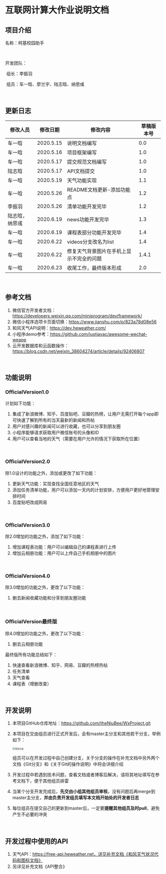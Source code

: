# 互联网计算大作业说明文档

## 项目介绍

名称：柯基校园助手

<br>

开发团队：

​	组长：李振羽

​	组员：车一晗、廖兰宇、陆志晗、纳思彧

<br>

## 更新日志

| 修改人员       | 修改日期  | 修改内容                                 | 草稿版本号 |
| -------------- | --------- | ---------------------------------------- | ---------- |
| 车一晗         | 2020.5.15 | 说明文档编写                             | 0.0        |
| 车一晗         | 2020.5.16 | 项目框架编写                             | 1.0        |
| 车一晗         | 2020.5.17 | 提交规范文档编写                         | 1.0        |
| 陆志晗         | 2020.5.17 | API文档提交                              | 1.0        |
| 车一晗         | 2020.5.19 | 天气功能实现                             | 1.1        |
| 车一晗         | 2020.5.26 | README文档更新-添加功能点                | 1.2        |
| 李振羽         | 2020.5.26 | 清单功能开发完毕                         | 1.2        |
| 陆志晗，纳思彧 | 2020.6.19 | news功能开发完毕                         | 1.3        |
| 车一晗         | 2020.6.19 | 课程表部分功能开发完毕                   | 1.4        |
| 车一晗         | 2020.6.22 | videos分支改名为list                     | 1.4        |
| 车一晗         | 2020.6.22 | 修复天气背景图片在手机上显示不完全的问题 | 1.4.1      |
| 车一晗         | 2020.6.23 | 收尾工作，最终版本形成                   | 2.0        |



<br>

## 参考文档

1. 微信官方开发者文档：https://developers.weixin.qq.com/miniprogram/dev/framework/
2. 微信小程序选项卡页面切换：https://www.jianshu.com/p/823a78d08e56
3. 和风天气API说明：https://dev.heweather.com/
4. 小程序demo参考：https://github.com/justjavac/awesome-wechat-weapp
5. 云开发数据库和云函数操作：https://blog.csdn.net/weixin_38604274/article/details/92406807



<br>

## 功能说明

### OfficialVersion1.0

计划如下功能：

1. 集成了新浪微博、知乎、百度贴吧、豆瓣的热榜，让用户无需打开每个app即可快速了解到所有的当天最新的新闻和热帖
2. 用户对感兴趣的新闻可以进行收藏，也可以分享到朋友圈
3. 小程序能够请求获取用户微信账号的头像和ID
4. 用户可以查看当地的天气（需要在用户允许的情况下获取所在位置）

<br>

### OfficialVersion2.0

除1.0设计的功能之外，添加或更改了如下功能：

1. 更新天气功能：实现查找全国任意地区的天气
2. 添加任务清单功能，用户可以添加一天内的计划安排，方便用户更好地管理安排时间
3. 百度贴吧改成网易

<br>

### OfficialVersion3.0

除2.0增加的功能之外，添加了如下功能：

1. 增加课程表功能：用户可以编辑自己的课程表进行上传
2. 增加云相册功能：用户可以上传自己手机相册中的图片

<br>

### OfficialVersion4.0

除3.0增加的功能之外，更改了以下功能：

1. 删去新闻收藏功能和分享到朋友圈功能

<br>

### OfficialVersion最终版

除4.0增加的功能之外，更改了以下功能：

1. 删去云相册功能

最终版所有功能总结如下：

1. 快速查看新浪微博、知乎、网易、豆瓣的热榜热帖
2. 任务清单
3. 天气查看
4. 课程表（增删改查）

<br>

## 开发说明

1. 本项目GitHub仓库地址：https://github.com/theNiuBee/WxProject.git

2. 本项目在交由组员进行正式开发后，会有master主分支和其他若干分支，举例如下：

   <img src="https://i.loli.net/2020/05/15/1qtdG46JnOzrvpS.png" alt="项目分支" style="zoom: 50%;" />

   组员可以在开发过程中自己创建分支，关于分支的操作在补充文档中另外两个文档《Git分支》和《关于Git的操作说明》中将会详细介绍

3. 开发过程中若遇到技术问题，查看文档或者博客后解决，请将其地址填写在参考文档下，便于其他组员排雷

4. 当某个分支开发完成后，**先交由小组其他组员审核**，没有问题后再merge到master主分支，**并由负责开发组员填写本文档开始处的开发者日志**

5. 每位组员在提交自己的更新到master后，一定要**提醒其他组员及时pull**，避免产生不必要的冲突

<br>

## 开发过程中使用的API

1. 天气API：https://free-api.heweather.net，详见补充文档《和风天气状况代码和图标文档》
2. 另详见补充文档《API整合》
